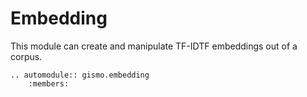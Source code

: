 # Embedding

This module can create and manipulate TF-IDTF embeddings out of a corpus.

```{eval-rst}
.. automodule:: gismo.embedding
    :members:
```
